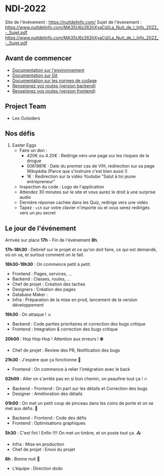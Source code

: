 # NDI-2022
Site de l'événement : https://nuitdelinfo.com/
Sujet de l'évenement : https://www.nuitdelinfo.com/MA35U6z262hXyaCd/La_Nuit_de_l_Info_2022_-_Sujet.pdf
https://www.nuitdelinfo.com/MA35U6z262hXyaCd/La_Nuit_de_l_Info_2022_-_Sujet.pdf
## Avant de commencer
- [Documentation sur l'environnement](documentation/env.md)
- [Documentation sur Git](documentation/git.md)
- [Documentation sur les normes de codage](documentation/code.md)
- [Renseignez vos routes (version backend)](documentation/routes/backend.md)
- [Renseignez vos routes (version frontend)](documentation/routes/backend.md)

## Project Team
- Les Outsiders

## Nos défis
1) Easter Eggs
    - Faire un don :
        - 420€ ou 4.20€ : Redirige vers une page sur les risques de la drogue
        - 5061981€ : Date du premier cas de VIH, redirection sur sa page Wikipédia (Parce que s'instruire c'est bien aussi !)
        - 1€ : Redirection sur la vidéo Youtube "Salut à toi jeune entrepreneur"
    - Inspection du code : Logo de l'application
    - Attendez 30 minutes sur le site et vous aurez le droit à une surprise audio
    - Dernière réponse cachée dans les Quiz, redirige vers une vidéo
    - Tapez : `vih` sur votre clavier n'importe où et vous serez redirigés vers un jeu secret

## Le jour de l'événement
Arrivée sur place **17h** - Fin de l'événement **8h**.

**17h-18h30** : Debrief sur le projet et ce qu'on doit faire, ce qui est demandé, où on va, et surtout comment on le fait.  

**18h30-19h30** : On commence petit à petit.
- Frontend : Pages, services, ...
- Backend : Classes, routes, ...
- Chef de projet : Création des taches
- Designers : Création des pages
- Database Maker : 
- Infra : Préparation de la mise en prod, lancement de la version développement

**19h30** : On attaque ! ⚔️
- Backend : Code parties prioritaires et correction des bugs critique
- Frontend : Integration & correction des bugs critique

**20h00** : Hop Hop Hop ! Attention aux erreurs ! ⛔️
- Chef de projet : Review des PR, Notification des bugs

**21h30** : J'espère que ça fonctionne 🥶
- Frontend : On commence à relier l'intégration avec le back

**02h00** : Aller on s'arrête pas en si bon chemin, on peaufine tout ça ! 🔥
- Backend - Frontend : On part sur les détails et Correction des bugs
- Designer : Amélioration des détails

**01h00** : On met un petit coup de pinceau dans les coins de porte et on se met aux défis. 🧹
- Backend - Frontend : Code des défis
- Frontend : Optimisations graphiques

**5h30** : C'est fini ! Enfin !!!! On met un timbre, et on poste tout ça. 📤
- Infra : Mise en production
- Chef de projet : Envoi du projet

**6h** : Bonne nuit 🤡
- L'équipe : Direction dodo
